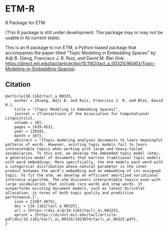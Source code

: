 # ETM-R
R Package for ETM

(This R package is still under development.  The package may or may not be usable in its current state).

This is an R package to run ETM, a Python-based package that accompanies the paper titled "Topic Modeling in Embedding Spaces" by Adji B. Dieng, Francisco J. R. Ruiz, and David M. Blei (link: https://direct.mit.edu/tacl/article/doi/10.1162/tacl_a_00325/96463/Topic-Modeling-in-Embedding-Spaces). 






## Citation

```
@article{10.1162/tacl_a_00325,
    author = {Dieng, Adji B. and Ruiz, Francisco J. R. and Blei, David M.},
    title = "{Topic Modeling in Embedding Spaces}",
    journal = {Transactions of the Association for Computational Linguistics},
    volume = {8},
    pages = {439-453},
    year = {2020},
    month = {07},
    abstract = "{Topic modeling analyzes documents to learn meaningful patterns of words. However, existing topic models fail to learn interpretable topics when working with large and heavy-tailed vocabularies. To this end, we develop the embedded topic model (etm), a generative model of documents that marries traditional topic models with word embeddings. More specifically, the etm models each word with a categorical distribution whose natural parameter is the inner product between the word’s embedding and an embedding of its assigned topic. To fit the etm, we develop an efficient amortized variational inference algorithm. The etm discovers interpretable topics even with large vocabularies that include rare words and stop words. It outperforms existing document models, such as latent Dirichlet allocation, in terms of both topic quality and predictive performance.}",
    issn = {2307-387X},
    doi = {10.1162/tacl_a_00325},
    url = {https://doi.org/10.1162/tacl\_a\_00325},
    eprint = {https://direct.mit.edu/tacl/article-pdf/doi/10.1162/tacl\_a\_00325/1923074/tacl\_a\_00325.pdf},
}
```
